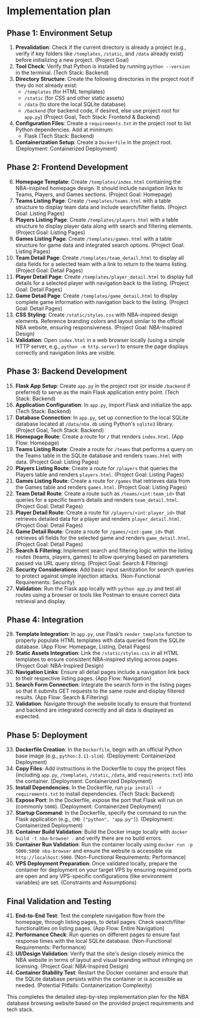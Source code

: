 # Implementation plan

## Phase 1: Environment Setup

1. **Prevalidation**: Check if the current directory is already a project (e.g., verify if key folders like `/templates`, `/static`, and `/data` already exist) before initializing a new project. (Project Goal)
2. **Tool Check**: Verify that Python is installed by running `python --version` in the terminal. (Tech Stack: Backend)
3. **Directory Structure**: Create the following directories in the project root if they do not already exist:
   - `/templates` (for HTML templates)
   - `/static` (for CSS and other static assets)
   - `/data` (to store the local SQLite database)
   - `/backend` (for backend code, if desired, else use project root for `app.py`)
   (Project Goal, Tech Stack: Frontend & Backend)
4. **Configuration Files**: Create a `requirements.txt` in the project root to list Python dependencies. Add at minimum:
   - Flask
   (Tech Stack: Backend)
5. **Containerization Setup**: Create a `Dockerfile` in the project root. (Deployment: Containerized Deployment)

## Phase 2: Frontend Development

6. **Homepage Template**: Create `/templates/index.html` containing the NBA-inspired homepage design. It should include navigation links to Teams, Players, and Games sections. (Project Goal: Homepage)
7. **Teams Listing Page**: Create `/templates/teams.html` with a table structure to display team data and include search/filter fields. (Project Goal: Listing Pages)
8. **Players Listing Page**: Create `/templates/players.html` with a table structure to display player data along with search and filtering elements. (Project Goal: Listing Pages)
9. **Games Listing Page**: Create `/templates/games.html` with a table structure for game data and integrated search options. (Project Goal: Listing Pages)
10. **Team Detail Page**: Create `/templates/team_detail.html` to display all data fields for a selected team with a link to return to the teams listing. (Project Goal: Detail Pages)
11. **Player Detail Page**: Create `/templates/player_detail.html` to display full details for a selected player with navigation back to the listing. (Project Goal: Detail Pages)
12. **Game Detail Page**: Create `/templates/game_detail.html` to display complete game information with navigation back to the listing. (Project Goal: Detail Pages)
13. **CSS Styling**: Create `/static/styles.css` with NBA-inspired design elements. Reference branding colors and layout similar to the official NBA website, ensuring responsiveness. (Project Goal: NBA-Inspired Design)
14. **Validation**: Open `index.html` in a web browser locally (using a simple HTTP server, e.g., `python -m http.server`) to ensure the page displays correctly and navigation links are visible.

## Phase 3: Backend Development

15. **Flask App Setup**: Create `app.py` in the project root (or inside `/backend` if preferred) to serve as the main Flask application entry point. (Tech Stack: Backend)
16. **Application Configuration**: In `app.py`, import Flask and initialize the app. (Tech Stack: Backend)
17. **Database Connection**: In `app.py`, set up connection to the local SQLite database located at `/data/nba.db` using Python's `sqlite3` library. (Project Goal, Tech Stack: Backend)
18. **Homepage Route**: Create a route for `/` that renders `index.html`. (App Flow: Homepage)
19. **Teams Listing Route**: Create a route for `/teams` that performs a query on the Teams table in the SQLite database and renders `teams.html` with data. (Project Goal: Listing Pages)
20. **Players Listing Route**: Create a route for `/players` that queries the Players table and renders `players.html`. (Project Goal: Listing Pages)
21. **Games Listing Route**: Create a route for `/games` that retrieves data from the Games table and renders `games.html`. (Project Goal: Listing Pages)
22. **Team Detail Route**: Create a route such as `/teams/<int:team_id>` that queries for a specific team’s details and renders `team_detail.html`. (Project Goal: Detail Pages)
23. **Player Detail Route**: Create a route for `/players/<int:player_id>` that retrieves detailed data for a player and renders `player_detail.html`. (Project Goal: Detail Pages)
24. **Game Detail Route**: Create a route for `/games/<int:game_id>` that retrieves all fields for the selected game and renders `game_detail.html`. (Project Goal: Detail Pages)
25. **Search & Filtering**: Implement search and filtering logic within the listing routes (teams, players, games) to allow querying based on parameters passed via URL query string. (Project Goal: Search & Filtering)
26. **Security Considerations**: Add basic input sanitization for search queries to protect against simple injection attacks. (Non-Functional Requirements: Security)
27. **Validation**: Run the Flask app locally with `python app.py` and test all routes using a browser or tools like Postman to ensure correct data retrieval and display.

## Phase 4: Integration

28. **Template Integration**: In `app.py`, use Flask’s `render_template` function to properly populate HTML templates with data queried from the SQLite database. (App Flow: Homepage, Listing, Detail Pages)
29. **Static Assets Integration**: Link the `/static/styles.css` in all HTML templates to ensure consistent NBA-inspired styling across pages. (Project Goal: NBA-Inspired Design)
30. **Navigation Links**: Ensure all detail pages include a navigation link back to their respective listing pages. (App Flow: Navigation)
31. **Search Form Connection**: Integrate the search form in the listing pages so that it submits GET requests to the same route and display filtered results. (App Flow: Search & Filtering)
32. **Validation**: Navigate through the website locally to ensure that frontend and backend are integrated correctly and all data is displayed as expected.

## Phase 5: Deployment

33. **Dockerfile Creation**: In the `Dockerfile`, begin with an official Python base image (e.g., `python:3.11-slim`). (Deployment: Containerized Deployment)
34. **Copy Files**: Add instructions in the Dockerfile to copy the project files (including `app.py`, `/templates`, `/static`, `/data`, and `requirements.txt`) into the container. (Deployment: Containerized Deployment)
35. **Install Dependencies**: In the Dockerfile, run `pip install -r requirements.txt` to install dependencies. (Tech Stack: Backend)
36. **Expose Port**: In the Dockerfile, expose the port that Flask will run on (commonly `5000`). (Deployment: Containerized Deployment)
37. **Startup Command**: In the Dockerfile, specify the command to run the Flask application (e.g., `CMD ["python", "app.py"]`). (Deployment: Containerized Deployment)
38. **Container Build Validation**: Build the Docker image locally with `docker build -t nba-browser .` and verify there are no build errors.
39. **Container Run Validation**: Run the container locally using `docker run -p 5000:5000 nba-browser` and ensure the website is accessible via `http://localhost:5000`. (Non-Functional Requirements: Performance)
40. **VPS Deployment Preparation**: Once validated locally, prepare the container for deployment on your target VPS by ensuring required ports are open and any VPS-specific configurations (like environment variables) are set. (Constraints and Assumptions)

## Final Validation and Testing

41. **End-to-End Test**: Test the complete navigation flow from the homepage, through listing pages, to detail pages. Check search/filter functionalities on listing pages. (App Flow: Entire Navigation)
42. **Performance Check**: Run queries on different pages to ensure fast response times with the local SQLite database. (Non-Functional Requirements: Performance)
43. **UI/Design Validation**: Verify that the site's design closely mimics the NBA website in terms of layout and visual branding without infringing on licensing. (Project Goal: NBA-Inspired Design)
44. **Container Stability Test**: Restart the Docker container and ensure that the SQLite database persists within the container or is accessible as needed. (Potential Pitfalls: Containerization Complexity)

This completes the detailed step-by-step implementation plan for the NBA database browsing website based on the provided project requirements and tech stack.